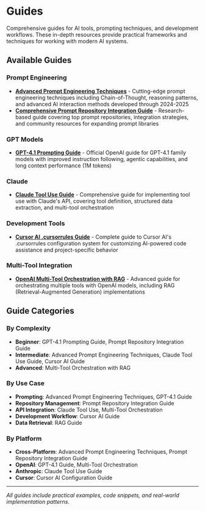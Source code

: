 # Guides

Comprehensive guides for AI tools, prompting techniques, and development workflows. These in-depth resources provide practical frameworks and techniques for working with modern AI systems.

## Available Guides

### Prompt Engineering
- **[Advanced Prompt Engineering Techniques](./06092025-advanced-prompt-engineering-techniques.md)** - Cutting-edge prompt engineering techniques including Chain-of-Thought, reasoning patterns, and advanced AI interaction methods developed through 2024-2025
- **[Comprehensive Prompt Repository Integration Guide](./06092025-comprehensive-prompt-repository-integration-guide.md)** - Research-based guide covering top prompt repositories, integration strategies, and community resources for expanding prompt libraries

### GPT Models
- **[GPT-4.1 Prompting Guide](./06082025-gpt4.1-prompting-guide.md)** - Official OpenAI guide for GPT-4.1 family models with improved instruction following, agentic capabilities, and long context performance (1M tokens)

### Claude
- **[Claude Tool Use Guide](./08062025-claude-tool-use-comprehensive-guide.md)** - Comprehensive guide for implementing tool use with Claude's API, covering tool definition, structured data extraction, and multi-tool orchestration

### Development Tools
- **[Cursor AI .cursorrules Guide](./08062025-cursor-ai-cursorrules-comprehensive-guide.md)** - Complete guide to Cursor AI's .cursorrules configuration system for customizing AI-powered code assistance and project-specific behavior

### Multi-Tool Integration
- **[OpenAI Multi-Tool Orchestration with RAG](./08062025-openai-multi-tool-orchestration-rag-guide.md)** - Advanced guide for orchestrating multiple tools with OpenAI models, including RAG (Retrieval-Augmented Generation) implementations

## Guide Categories

### By Complexity
- **Beginner**: GPT-4.1 Prompting Guide, Prompt Repository Integration Guide
- **Intermediate**: Advanced Prompt Engineering Techniques, Claude Tool Use Guide, Cursor AI Guide  
- **Advanced**: Multi-Tool Orchestration with RAG

### By Use Case
- **Prompting**: Advanced Prompt Engineering Techniques, GPT-4.1 Guide
- **Repository Management**: Prompt Repository Integration Guide
- **API Integration**: Claude Tool Use, Multi-Tool Orchestration
- **Development Workflow**: Cursor AI Guide
- **Data Retrieval**: RAG Guide

### By Platform
- **Cross-Platform**: Advanced Prompt Engineering Techniques, Prompt Repository Integration Guide
- **OpenAI**: GPT-4.1 Guide, Multi-Tool Orchestration
- **Anthropic**: Claude Tool Use Guide
- **Cursor**: Cursor AI Configuration Guide

---

*All guides include practical examples, code snippets, and real-world implementation patterns.*